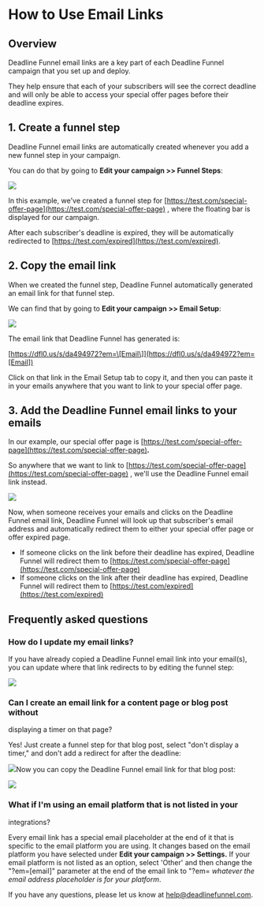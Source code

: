 # How to Use Email Links

## Overview

Deadline Funnel email links are a key part of each Deadline Funnel campaign that you set up and deploy.

They help ensure that each of your subscribers will see the correct deadline and will only be able to access your special offer pages before their deadline expires.

## 1. Create a funnel step

Deadline Funnel email links are automatically created whenever you add a new funnel step in your campaign.

You can do that by going to **Edit your campaign &gt;&gt; Funnel Steps**:

![](https://d33v4339jhl8k0.cloudfront.net/docs/assets/53974d6ce4b0c76107b109d1/images/5e42cbda04286364bc952c64/file-8wXvlAFVaO.png)

In this example, we've created a funnel step for [https://test.com/special-offer-page](https://test.com/special-offer-page) , where the floating bar is displayed for our campaign.

After each subscriber's deadline is expired, they will be automatically redirected to [https://test.com/expired](https://test.com/expired).

## 2. Copy the email link

When we created the funnel step, Deadline Funnel automatically generated an email link for that funnel step.

We can find that by going to **Edit your campaign &gt;&gt; Email Setup**:

![](https://d33v4339jhl8k0.cloudfront.net/docs/assets/53974d6ce4b0c76107b109d1/images/5e42cbf004286364bc952c67/file-9wixNUhUV2.png)

The email link that Deadline Funnel has generated is:

[https://dfl0.us/s/da494972?em=\[Email\]](https://dfl0.us/s/da494972?em=[Email])

Click on that link in the Email Setup tab to copy it, and then you can paste it in your emails anywhere that you want to link to your special offer page.

## 3. Add the Deadline Funnel email links to your emails

In our example, our special offer page is [https://test.com/special-offer-page](https://test.com/special-offer-page)**.**

So anywhere that we want to link to [https://test.com/special-offer-page](https://test.com/special-offer-page) , we'll use the Deadline Funnel email link instead.

![](https://d33v4339jhl8k0.cloudfront.net/docs/assets/53974d6ce4b0c76107b109d1/images/5e42caf804286364bc952c46/file-3sLl0QjEDX.png)

Now, when someone receives your emails and clicks on the Deadline Funnel email link, Deadline Funnel will look up that subscriber's email address and automatically redirect them to either your special offer page or offer expired page.

* If someone clicks on the link before their deadline has expired, Deadline Funnel will redirect them to  [https://test.com/special-offer-page](https://test.com/special-offer-page)
* If someone clicks on the link after their deadline has expired, Deadline Funnel will redirect them to   [https://test.com/expired](https://test.com/expired)

## Frequently asked questions

### How do I update my email links?

If you have already copied a Deadline Funnel email link into your email\(s\), you can update where that link redirects to by editing the funnel step:

![](https://d33v4339jhl8k0.cloudfront.net/docs/assets/53974d6ce4b0c76107b109d1/images/5e42cc672c7d3a7e9ae79211/file-EGZin8EN5i.png)

### Can I create an email link for a content page or blog post without

displaying a timer on that page?

Yes! Just create a funnel step for that blog post, select "don't display a timer," and don't add a redirect for after the deadline:

![](https://d33v4339jhl8k0.cloudfront.net/docs/assets/53974d6ce4b0c76107b109d1/images/5e42cdc42c7d3a7e9ae79226/file-EHkUn3UFeg.png)Now you can copy the Deadline Funnel email link for that blog post:

![](https://d33v4339jhl8k0.cloudfront.net/docs/assets/53974d6ce4b0c76107b109d1/images/5e42cdf92c7d3a7e9ae7922a/file-DaJ78CUUkI.png)

### What if I'm using an email platform that is not listed in your

integrations?

Every email link has a special email placeholder at the end of it that is specific to the email platform you are using. It changes based on the email platform you have selected under **Edit your campaign &gt;&gt; Settings.** If your email platform is not listed as an option, select 'Other' and then change the "?em=\[email\]" parameter at the end of the email link to "?em= _whatever the email address placeholder is for your platform_.

If you have any questions, please let us know at [help@deadlinefunnel.com](mailto:mailto:help@deadlinefunnel.com).

